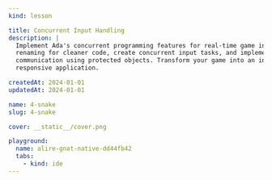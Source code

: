 ```yaml
---
kind: lesson

title: Concurrent Input Handling
description: |
  Implement Ada's concurrent programming features for real-time game input. Learn package 
  renaming for cleaner code, create concurrent input tasks, and implement thread-safe 
  communication using protected objects. Transform your game into an interactive, 
  responsive application.

createdAt: 2024-01-01
updatedAt: 2024-01-01

name: 4-snake
slug: 4-snake

cover: __static__/cover.png

playground:
  name: alire-gnat-native-dd44fb42
  tabs:
    - kind: ide
---
```

